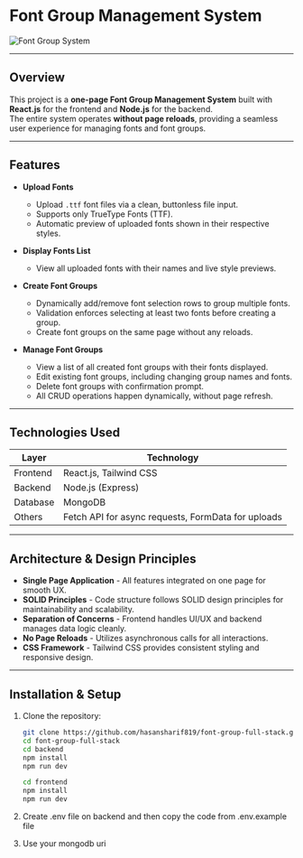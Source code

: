 # Font Group Management System

![Font Group System](https://img.shields.io/badge/Status-Completed-brightgreen)

---

## Overview

This project is a **one-page Font Group Management System** built with **React.js** for the frontend and **Node.js** for the backend.  
The entire system operates **without page reloads**, providing a seamless user experience for managing fonts and font groups.

---

## Features

- **Upload Fonts**  
  - Upload `.ttf` font files via a clean, buttonless file input.  
  - Supports only TrueType Fonts (TTF).  
  - Automatic preview of uploaded fonts shown in their respective styles.

- **Display Fonts List**  
  - View all uploaded fonts with their names and live style previews.  

- **Create Font Groups**  
  - Dynamically add/remove font selection rows to group multiple fonts.  
  - Validation enforces selecting at least two fonts before creating a group.  
  - Create font groups on the same page without any reloads.

- **Manage Font Groups**  
  - View a list of all created font groups with their fonts displayed.  
  - Edit existing font groups, including changing group names and fonts.  
  - Delete font groups with confirmation prompt.  
  - All CRUD operations happen dynamically, without page refresh.

---

## Technologies Used

| Layer          | Technology                |
| -------------- | -------------------------|
| Frontend       | React.js, Tailwind CSS   |
| Backend        | Node.js (Express) |
| Database       | MongoDB  |
| Others         | Fetch API for async requests, FormData for uploads |

---

## Architecture & Design Principles

- **Single Page Application** - All features integrated on one page for smooth UX.  
- **SOLID Principles** - Code structure follows SOLID design principles for maintainability and scalability.  
- **Separation of Concerns** - Frontend handles UI/UX and backend manages data logic cleanly.  
- **No Page Reloads** - Utilizes asynchronous calls for all interactions.  
- **CSS Framework** - Tailwind CSS provides consistent styling and responsive design.  

---

## Installation & Setup

1. Clone the repository:

   ```bash
   git clone https://github.com/hasansharif819/font-group-full-stack.git
   cd font-group-full-stack
   cd backend
   npm install
   npm run dev

   cd frontend
   npm install
   npm run dev


2. Create .env file on backend and then copy the code from .env.example file
3. Use your mongodb uri


